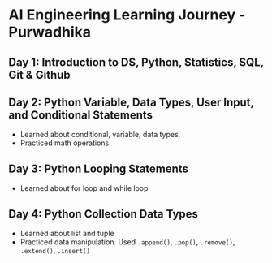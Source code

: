 # AI Engineering Learning Journey - Purwadhika

## Day 1: Introduction to DS, Python, Statistics, SQL, Git & Github

## Day 2: Python Variable, Data Types, User Input, and Conditional Statements

- Learned about conditional, variable, data types.
- Practiced math operations

## Day 3: Python Looping Statements

- Learned about for loop and while loop

## Day 4: Python Collection Data Types

- Learned about list and tuple
- Practiced data manipulation. Used `.append()`, `.pop()`, `.remove()`, `.extend()`, `.insert()`
